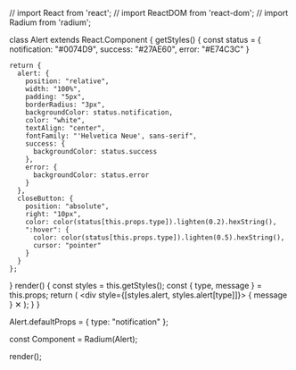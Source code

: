 
// import React from 'react';
// import ReactDOM from 'react-dom';
// import Radium from 'radium';

class Alert extends React.Component {
  getStyles() {
    const status = {
      notification: "#0074D9",
      success: "#27AE60",
      error: "#E74C3C"
    }

    return {
      alert: {
        position: "relative",
        width: "100%",
        padding: "5px",
        borderRadius: "3px",
        backgroundColor: status.notification,
        color: "white",
        textAlign: "center",
        fontFamily: "'Helvetica Neue', sans-serif",
        success: {
          backgroundColor: status.success
        },
        error: {
          backgroundColor: status.error
        }
      },
      closeButton: {
        position: "absolute",
        right: "10px",
        color: color(status[this.props.type]).lighten(0.2).hexString(),
        ":hover": {
          color: color(status[this.props.type]).lighten(0.5).hexString(),
          cursor: "pointer"
        }
      }
    };
  }
  render() {
    const styles = this.getStyles();
    const { type, message } = this.props;
    return (
      <div style={[styles.alert, styles.alert[type]]}>
        { message }
        <span style={styles.closeButton}>&#x2715;</span>
      </div>
    );
  }
}

Alert.defaultProps = { type: "notification" };

const Component = Radium(Alert);

render(<Component message="This is an alert component" />);

